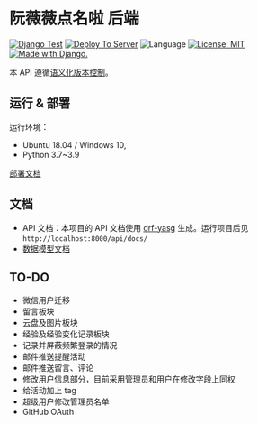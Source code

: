 # 阮薇薇点名啦 后端


[![Django Test](https://github.com/uestc-msc/uestcmsc_webapp_backend/actions/workflows/django-test.yml/badge.svg)](https://github.com/uestc-msc/uestcmsc_webapp_backend/actions/workflows/django-test.yml)
[![Deploy To Server](https://github.com/uestc-msc/uestcmsc_webapp_backend/actions/workflows/django-deploy.yml/badge.svg)](https://github.com/uestc-msc/uestcmsc_webapp_backend/actions/workflows/django-deploy.yml)
![Language](https://img.shields.io/badge/Python-3.7~3.9-blue.svg)
[![License: MIT](https://img.shields.io/badge/License-MIT-yellow.svg)](https://opensource.org/licenses/MIT)
<a href="http://www.djangoproject.com/"><img src="https://www.djangoproject.com/m/img/badges/djangomade124x25.gif" border="0" alt="Made with Django." title="Made with Django." /></a>


本 API 遵循[语义化版本控制](https://semver.org/lang/zh-CN/)。

## 运行 & 部署

运行环境：

* Ubuntu 18.04 / Windows 10, 
* Python 3.7~3.9

[部署文档](docs/deploy/deploy.md)

## 文档

* API 文档：本项目的 API 文档使用 [drf-yasg](https://github.com/axnsan12/drf-yasg/) 生成。运行项目后见 `http://localhost:8000/api/docs/`
* [数据模型文档](docs/models.md)

## TO-DO

* 微信用户迁移
* 留言板块
* 云盘及图片板块
* 经验及经验变化记录板块
* 记录并屏蔽频繁登录的情况
* 邮件推送提醒活动
* 邮件推送留言、评论
* 修改用户信息部分，目前采用管理员和用户在修改字段上同权
* 给活动加上 tag
* 超级用户修改管理员名单
* GitHub OAuth
